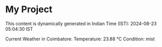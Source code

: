 # My Project

This content is dynamically generated in Indian Time (IST): 2024-08-23 05:04:30 IST


Current Weather in Coimbatore:
Temperature: 23.88 °C
Condition: mist
